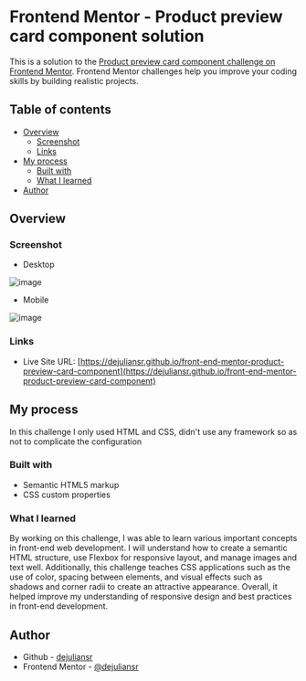 # Frontend Mentor - Product preview card component solution

This is a solution to the [Product preview card component challenge on Frontend Mentor](https://www.frontendmentor.io/challenges/product-preview-card-component-GO7UmttRfa). Frontend Mentor challenges help you improve your coding skills by building realistic projects. 

## Table of contents

- [Overview](#overview)
  - [Screenshot](#screenshot)
  - [Links](#links)
- [My process](#my-process)
  - [Built with](#built-with)
  - [What I learned](#what-i-learned)
- [Author](#author)

## Overview

### Screenshot

- Desktop

![image](https://github.com/user-attachments/assets/608e85b8-eadf-4bf6-9fe9-38bdbac1c50f)

- Mobile

![image](https://github.com/user-attachments/assets/a9ad7d9d-6813-4307-86e0-5294bf4b6631)


### Links

- Live Site URL: [https://dejuliansr.github.io/front-end-mentor-product-preview-card-component](https://dejuliansr.github.io/front-end-mentor-product-preview-card-component)

## My process

In this challenge I only used HTML and CSS, didn't use any framework so as not to complicate the configuration

### Built with

- Semantic HTML5 markup
- CSS custom properties

### What I learned

By working on this challenge, I was able to learn various important concepts in front-end web development. I will understand how to create a semantic HTML structure, use Flexbox for responsive layout, and manage images and text well. Additionally, this challenge teaches CSS applications such as the use of color, spacing between elements, and visual effects such as shadows and corner radii to create an attractive appearance. Overall, it helped improve my understanding of responsive design and best practices in front-end development.

## Author

- Github - [dejuliansr](https://github.com/dejuliansr)
- Frontend Mentor - [@dejuliansr](https://www.frontendmentor.io/profile/dejuliansr)
